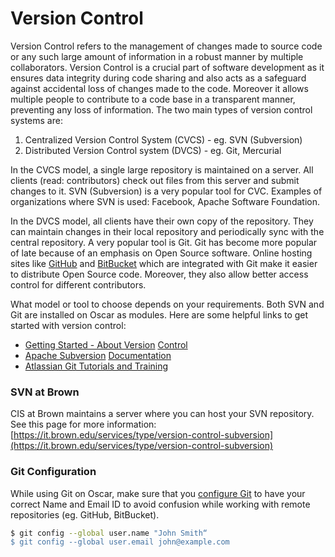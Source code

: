 # Version Control

Version Control refers to the management of changes made to source code or any such large amount of information in a robust manner by multiple collaborators. Version Control is a crucial part of software development as it ensures data integrity during code sharing and also acts as a safeguard against accidental loss of changes made to the code. Moreover it allows multiple people to contribute to a code base in a transparent manner, preventing any loss of information. The two main types of version control systems are:

1. Centralized Version Control System \(CVCS\) - eg. SVN \(Subversion\)
2. Distributed Version Control system \(DVCS\) - eg. Git, Mercurial

In the CVCS model, a single large repository is maintained on a server. All clients \(read: contributors\) check out files from this server and submit changes to it. SVN \(Subversion\) is a very popular tool for CVC. Examples of organizations where SVN is used: Facebook, Apache Software Foundation.

In the DVCS model, all clients have their own copy of the repository. They can maintain changes in their local repository and periodically sync with the central repository. A very popular tool is Git. Git has become more popular of late because of an emphasis on Open Source software. Online hosting sites like [GitHub](https://github.com) and [BitBucket](https://bitbucket.org) which are integrated with Git make it easier to distribute Open Source code. Moreover, they also allow better access control for different contributors.

What model or tool to choose depends on your requirements. Both SVN and Git are installed on Oscar as modules. Here are some helpful links to get started with version control:

* [Getting Started - About Version](https://git-scm.com/book/en/v2/Getting-Started-About-Version-Control) [Control](https://git-scm.com/book/en/v2/Getting-Started-About-Version-Control)
* [Apache Subversion](https://subversion.apache.org/docs) [Documentation](https://subversion.apache.org/docs)
* [Atlassian Git Tutorials and Training](https://www.atlassian.com/git/tutorials)

### SVN at Brown

CIS at Brown maintains a server where you can host your SVN repository. See this page for more information: [https://it.brown.edu/services/type/version-control-subversion](https://it.brown.edu/services/type/version-control-subversion)

### Git Configuration

While using Git on Oscar, make sure that you [configure Git](https://www.atlassian.com/git/tutorials/setting-up-a-repository/git-config) to have your correct Name and Email ID to avoid confusion while working with remote repositories \(eg. GitHub, BitBucket\).

```bash
$ git config --global user.name "John Smith“
$ git config --global user.email john@example.com
```

